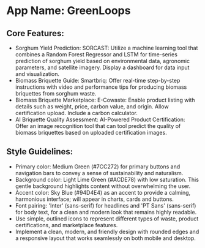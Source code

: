 # **App Name**: GreenLoops

## Core Features:

- Sorghum Yield Prediction: SORCAST: Utilize a machine learning tool that combines a Random Forest Regressor and LSTM for time-series prediction of sorghum yield based on environmental data, agronomic parameters, and satellite imagery. Display a dashboard for data input and visualization.
- Biomass Briquette Guide: Smartbriq: Offer real-time step-by-step instructions with video and performance tips for producing biomass briquettes from sorghum waste.
- Biomass Briquette Marketplace: E-Cowaste: Enable product listing with details such as weight, price, carbon value, and origin. Allow certification upload. Include a carbon calculator.
- AI Briquette Quality Assessment: AI-Powered Product Certification: Offer an image recognition tool that can tool predict the quality of biomass briquettes based on uploaded certification images.

## Style Guidelines:

- Primary color: Medium Green (#7CC272) for primary buttons and navigation bars to convey a sense of sustainability and naturalism.
- Background color: Light Lime Green (#ACDE78) with low saturation. This gentle background highlights content without overwhelming the user.
- Accent color: Sky Blue (#94D4E4) as an accent to provide a calming, harmonious interface; will appear in charts, cards and buttons.
- Font pairing: 'Inter' (sans-serif) for headlines and 'PT Sans' (sans-serif) for body text, for a clean and modern look that remains highly readable.
- Use simple, outlined icons to represent different types of waste, product certifications, and marketplace features.
- Implement a clean, modern, and friendly design with rounded edges and a responsive layout that works seamlessly on both mobile and desktop.